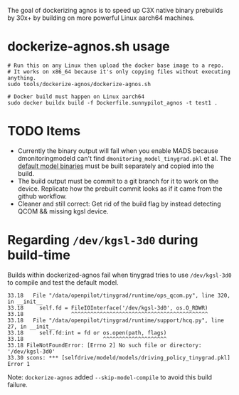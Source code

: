 The goal of dockerizing agnos is to speed up C3X native binary prebuilds by 30x+ by building on more powerful Linux aarch64 machines.

# dockerize-agnos.sh usage
```
# Run this on any Linux then upload the docker base image to a repo.
# It works on x86_64 because it's only copying files without executing anything.
sudo tools/dockerize-agnos/dockerize-agnos.sh

# Docker build must happen on Linux aarch64
sudo docker buildx build -f Dockerfile.sunnypilot_agnos -t test1 .

```

# TODO Items
* Currently the binary output will fail when you enable MADS because dmonitoringmodeld can't find `dmonitoring_model_tinygrad.pkl` et al. The [default model binaries](https://gitlab.com/sunnypilot/public/docs.sunnypilot.ai3/-/tree/main/models/recompiled2/model-Space%20Lab%202%20v2%20(July%2026,%202025)-78?ref_type=heads) must be built separately and copied into the build.
* The build output must be commit to a git branch for it to work on the device. Replicate how the prebuilt commit looks as if it came from the github workflow.
* Cleaner and still correct: Get rid of the build flag by instead detecting QCOM && missing kgsl device.

# Regarding `/dev/kgsl-3d0` during build-time
Builds within dockerized-agnos fail when tinygrad tries to use `/dev/kgsl-3d0` to compile and test the default model.

```
33.18   File "/data/openpilot/tinygrad/runtime/ops_qcom.py", line 320, in __init__
33.18     self.fd = FileIOInterface('/dev/kgsl-3d0', os.O_RDWR)
33.18               ^^^^^^^^^^^^^^^^^^^^^^^^^^^^^^^^^^^^^^^^^^^
33.18   File "/data/openpilot/tinygrad/runtime/support/hcq.py", line 27, in __init__
33.18     self.fd:int = fd or os.open(path, flags)
33.18                         ^^^^^^^^^^^^^^^^^^^^
33.18 FileNotFoundError: [Errno 2] No such file or directory: '/dev/kgsl-3d0'
33.30 scons: *** [selfdrive/modeld/models/driving_policy_tinygrad.pkl] Error 1
```

Note: `dockerize-agnos` added `--skip-model-compile` to avoid this build failure.


